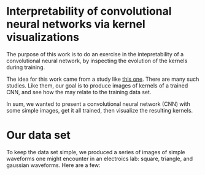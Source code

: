 # Interpretability of convolutional neural networks via kernel visualizations

The purpose of this work is to do an exercise in the intepretability of a convolutional neural network, by inspecting the evolution of the kernels during training.

The idea for this work came from a study like [this one](https://towardsdatascience.com/convolution-neural-network-decryption-e323fd18c33). There are many such studies.  Like them, our goal is to produce images of kernels of a trained CNN, and see how the may relate to the training data set.

In sum, we wanted to present a convolutional neural network (CNN) with some simple images, get it all trained, then visualize the resulting kernels.

# Our data set

To keep the data set simple, we produced a series of images of simple waveforms one might encounter in an electroics lab: square, triangle, and gaussian waveforms.  Here are a few:




 